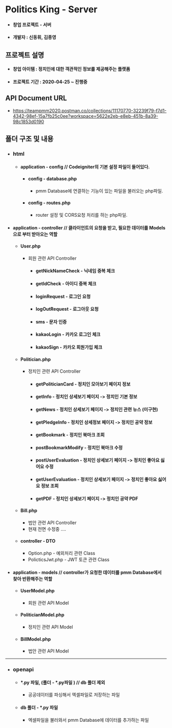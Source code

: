 # Politics King - Server 
  - #### 창업 프로젝트 - 서버 
  - #### 개발자 : 신동휘, 김종영

## 프로젝트 설명
  - #### 창업 아이템 : 정치인에 대한 객관적인 정보를 제공해주는 플랫폼
  - #### 프로젝트 기간 : 2020-04-25 ~ 진행중

## API Document URL
* https://teampmm2020.postman.co/collections/11170770-32239f79-f7d1-4342-98ef-15a7fb25c0ee?workspace=5622e2eb-e8eb-451b-8a39-98c1853d0190

## 폴더 구조 및 내용
- ### html
  - #### application - config // Codeigniter의 기본 설정 파일이 들어있다.
    
    - #### config - database.php
      - pmm Database에 연결하는 기능이 있는 파일을 불러오는 php파일.
      
    - #### config - routes.php
      - router 설정 및 CORS요청 처리를 하는 php파일.

- #### application - controller // 클라이언트의 요청을 받고, 필요한 데이터를 Models으로 부터 받아오는 역할
    
    - #### User.php
      - 회원 관련 API Controller
        - #### getNickNameCheck  - 닉네임 중복 체크
        - #### getIdCheck - 아이디 중복 체크
        - #### loginRequest - 로그인 요청
        - #### logOutRequest - 로그아웃 요청
        - #### sms - 문자 인증
        - #### kakaoLogin - 카카오 로그인 체크
        - #### kakaoSign - 카카오 회원가입 체크
    
    - #### Politician.php
      - 정치인 관련 API Controller
        - #### getPoliticianCard - 정치인 모아보기 페이지 정보
        - #### getInfo - 정치인 상세보기 페이지 -> 정치인 기본 정보
        - #### getNews - 정치인 상세보기 페이지 -> 정치인 관련 뉴스 (미구현)
        - #### getPledgeInfo - 정치인 상세정보 페이지 -> 정치인 공약 정보
        - #### getBookmark - 정치인 북마크 조회
        - #### postBookmarkModify - 정치인 북마크 수정
        - #### postUserEvaluation - 정치인 상세보기 페이지 -> 정치인 좋아요 싫어요 수정
        - #### getUserEvaluation - 정치인 상세보기 페이지 -> 정치인 좋아요 싫어요 정보 조회
        - #### getPDF - 정치인 상세보기 페이지 -> 정치인 공약 PDF
    
    - #### Bill.php
      - 법안 관련 API Controller
      - 현재 전면 수정중 ....

    - #### controller - DTO
      - Option.php - 예외처리 관련 Class
      - PolicticsJwt.php - JWT 토큰 관련 Class

- #### application - models // controller가 요청한 데이터를 pmm Database에서 찾아 반환해주는 역할

    - #### UserModel.php
      - 회원 관련 API Model
    
    - #### PoliticianModel.php
      - 정치인 관련 API Model
    
    - #### BillModel.php
      - 법안 관련 API Model

----------------------------------------------------------
- ### openapi
  - #### *.py 파일, (폴더  - *.py파일 ) // db 폴더 제외
    - 공공데이터를 파싱해서 엑셀파일로 저장하는 파일
  
  - #### db 폴더 - *.py 파일    
    - 엑셀파일을 불러와서 pmm Database에 데이터를 추가하는 파일
